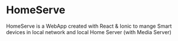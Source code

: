 # HomeServe
HomeServe is a WebApp created with React &amp; Ionic to mange Smart devices in local network and local Home Server (with Media Server) 
